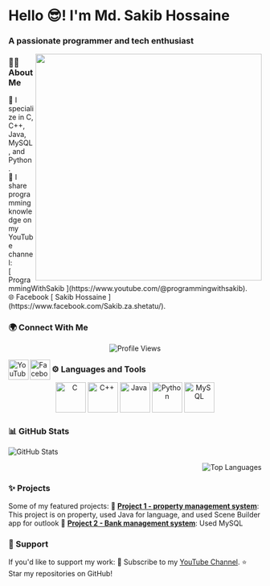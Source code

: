 <h1 align="left">Hello 😎! I'm Md. Sakib Hossaine</h1>
<h3 align="left">A passionate programmer and tech enthusiast</h3>
<img src="https://media.tenor.com/qJ5evVs-_uUAAAAC/pc-typing.gif" width="450" align="right" />


### 👨‍💻 About Me
<div align="center">
  <p align="left">
    🌱 I specialize in C, C++, Java, MySQL, and Python .<br>
    🎥 I share programming knowledge on my YouTube channel:<br>
    [ ProgrammingWithSakib ](https://www.youtube.com/@programmingwithsakib).<br>
     🌐 Facebook [ Sakib Hossaine ](https://www.facebook.com/Sakib.za.shetatu/).
  </p>
 
</div>



### 🌍 Connect With Me
<p align="center">
  <img src="https://komarev.com/ghpvc/?username=Sakib-Hossaine&style=flat-square&color=blue" alt="Profile Views" />
</p>
<p align="left">
  <a href="https://www.youtube.com/@programmingwithsakib" target="_blank">
    <img align="left" src="https://img.icons8.com/color/48/000000/youtube-play.png" alt="YouTube" height="40" width="40" />
  </a>
  <a href="https://www.facebook.com/Sakib.za.shetatu/" target="_blank">
    <img align="left" src="https://img.icons8.com/color/48/000000/facebook.png" alt="Facebook" height="40" width="40" />
  </a>
</p>



### ⚙️ Languages and Tools
<p align="center">
  <img src="https://img.icons8.com/color/48/000000/c-programming.png" alt="C" height="60"/>
  <img src="https://img.icons8.com/color/48/000000/c-plus-plus-logo.png" alt="C++" height="60"/>
  <img src="https://img.icons8.com/color/48/000000/java-coffee-cup-logo.png" alt="Java" height="60"/>
  <img src="https://img.icons8.com/color/48/000000/python.png" alt="Python" height="60"/>
  <img src="https://img.icons8.com/ios-filled/50/000000/mysql-logo.png" alt="MySQL" height="60"/>
</p>



### 📊 GitHub Stats
<p align="left">
  <img src="https://github-readme-stats.vercel.app/api?username=Sakib-Hossaine&show_icons=true&theme=radical" alt="GitHub Stats" />
</p>

<p align="right">
  <img src="https://github-readme-stats.vercel.app/api/top-langs?username=Sakib-Hossaine&show_icons=true&locale=en&layout=compact&theme=radical" alt="Top Languages" />
</p>


### ✨ Projects
Some of my featured projects:
 🌟 [**Project 1 - property management system**](https://github.com/Sakib-Hossaine/CSE-202-JAVA-LAB/tree/main/PropertyJavaFX/src): This project is on property, used Java for language, and used Scene Builder app for outlook
 🌟 [**Project 2 - Bank management system**](https://github.com/Sakib-Hossaine/CSE-212--Database-management-Lab/tree/main/Database%20Project): Used MySQL



### 🤝 Support
If you'd like to support my work:
 🎥 Subscribe to my [YouTube Channel](https://www.youtube.com/@programmingwithsakib).
 ⭐ Star my repositories on GitHub!


